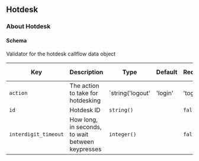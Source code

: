 ## Hotdesk

### About Hotdesk

#### Schema

Validator for the hotdesk callflow data object



Key | Description | Type | Default | Required | Support Level
--- | ----------- | ---- | ------- | -------- | -------------
`action` | The action to take for hotdesking | `string('logout' | 'login' | 'toggle' | 'bridge')` |   | `false` |  
`id` | Hotdesk ID | `string()` |   | `false` |  
`interdigit_timeout` | How long, in seconds, to wait between keypresses | `integer()` |   | `false` |  



